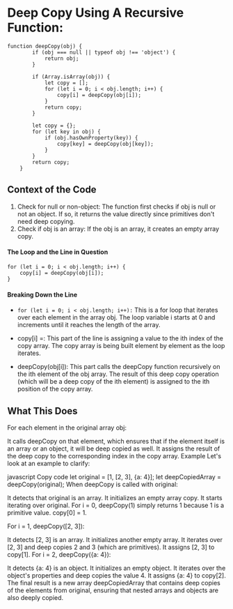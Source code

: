 # Deep Copy Using A Recursive Function:

    function deepCopy(obj) {
            if (obj === null || typeof obj !== 'object') {
                return obj;
            }
        
            if (Array.isArray(obj)) {
                let copy = [];
                for (let i = 0; i < obj.length; i++) {
                    copy[i] = deepCopy(obj[i]);
                }
                return copy;
            }
        
            let copy = {};
            for (let key in obj) {
                if (obj.hasOwnProperty(key)) {
                    copy[key] = deepCopy(obj[key]);
                }
            }
            return copy;
        }

## Context of the Code
  
1. Check for null or non-object: The function first checks if obj is null or not an object. If so, it returns the value directly since primitives don't need deep copying.
2. Check if obj is an array: If the obj is an array, it creates an empty array copy.

#### The Loop and the Line in Question

    for (let i = 0; i < obj.length; i++) {
        copy[i] = deepCopy(obj[i]);
    }

#### Breaking Down the Line
- `for (let i = 0; i < obj.length; i++):` This is a for loop that iterates over each element in the array obj. The loop variable i starts at 0 and increments until it reaches the length of the array.

- copy[i] =: This part of the line is assigning a value to the ith index of the copy array. The copy array is being built element by element as the loop iterates.

- deepCopy(obj[i]): This part calls the deepCopy function recursively on the ith element of the obj array. The result of this deep copy operation (which will be a deep copy of the ith element) is assigned to the ith position of the copy array.

## What This Does
  
For each element in the original array obj:

It calls deepCopy on that element, which ensures that if the element itself is an array or an object, it will be deep copied as well.
It assigns the result of the deep copy to the corresponding index in the copy array.
Example
Let's look at an example to clarify:

javascript
Copy code
let original = [1, [2, 3], {a: 4}];
let deepCopiedArray = deepCopy(original);
When deepCopy is called with original:

It detects that original is an array.
It initializes an empty array copy.
It starts iterating over original.
For i = 0, deepCopy(1) simply returns 1 because 1 is a primitive value. copy[0] = 1.

For i = 1, deepCopy([2, 3]):

It detects [2, 3] is an array.
It initializes another empty array.
It iterates over [2, 3] and deep copies 2 and 3 (which are primitives).
It assigns [2, 3] to copy[1].
For i = 2, deepCopy({a: 4}):

It detects {a: 4} is an object.
It initializes an empty object.
It iterates over the object's properties and deep copies the value 4.
It assigns {a: 4} to copy[2].
The final result is a new array deepCopiedArray that contains deep copies of the elements from original, ensuring that nested arrays and objects are also deeply copied.








